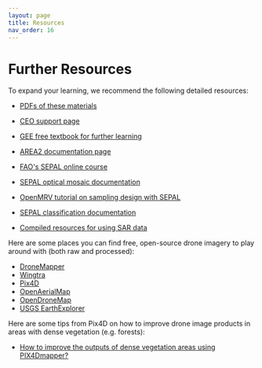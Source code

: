 ```yaml
---
layout: page
title: Resources
nav_order: 16
---
```


# Further Resources

To expand your learning, we recommend the following detailed resources:

- [PDFs of these materials](https://drive.google.com/drive/folders/1uaVgtF4QIGRpuamHK30I78ymUNn7_-88?usp=sharing)



- [CEO support page](https://www.collect.earth/ceo-guides/)

- [GEE free textbook for further learning](https://www.eefabook.org/)

- [AREA2 documentation page](https://area2.readthedocs.io/en/latest/)

- [FAO's SEPAL online course](https://www.fao.org/in-action/sepal/certified-course/en)

- [SEPAL optical mosaic documentation](https://docs.sepal.io/en/latest/cookbook/optical_mosaic.html)

- [OpenMRV tutorial on sampling design with SEPAL](https://www.openmrv.org/web/guest/w/modules/sepal-ceo/sample-design-and-stratification)

- [SEPAL classification documentation](https://docs.sepal.io/en/latest/cookbook/classification.html)

- [Compiled resources for using SAR data](https://learnsar.open.uaf.edu/sar-resources/)



Here are some places you can find free, open-source drone imagery to play around with (both raw and processed):

- [DroneMapper](https://dronemapper.com/sample_data/)
- [Wingtra](https://wingtra.com/mapping-drone-wingtraone/aerial-map-types/data-sets-and-maps/)
- [Pix4D](https://support.pix4d.com/hc/en-us/articles/360000235126-Example-projects-real-photogrammetry-data#quarry)
- [OpenAerialMap](https://openaerialmap.org/)
- [OpenDroneMap](https://www.opendronemap.org/odm/datasets/)
- [USGS EarthExplorer](https://earthexplorer.usgs.gov/)


Here are some tips from Pix4D on how to improve drone image products in areas with dense vegetation (e.g. forests):

- [How to improve the outputs of dense vegetation areas using PIX4Dmapper?](https://support.pix4d.com/hc/en-us/articles/202560159-How-to-improve-the-outputs-of-dense-vegetation-areas-using-PIX4Dmapper)